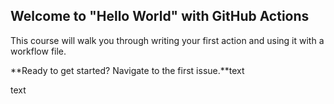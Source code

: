 ## Welcome to "Hello World" with GitHub Actions

This course will walk you through writing your first action and using it with a workflow file. 

**Ready to get started? Navigate to the first issue.**text

text

